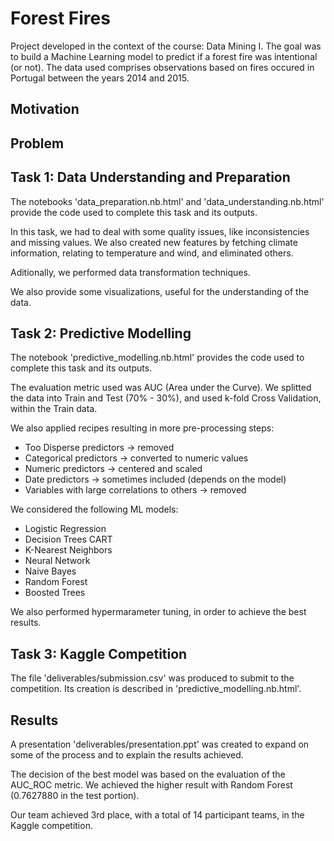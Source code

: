 # Forest Fires
Project developed in the context of the course: Data Mining I. 
The goal was to build a Machine Learning model to predict if a forest fire was intentional (or not).
The data used comprises observations based on fires occured in Portugal between the years 2014 and 2015.

## Motivation

## Problem

## Task 1: Data Understanding and Preparation

The notebooks 'data_preparation.nb.html' and 'data_understanding.nb.html' provide the code used to complete this task and its outputs.

In this task, we had to deal with some quality issues, like inconsistencies and missing values. We also created new features by fetching climate information, relating to temperature and wind, and eliminated others.

Aditionally, we performed data transformation techniques.

We also provide some visualizations, useful for the understanding of the data.

## Task 2: Predictive Modelling

The notebook 'predictive_modelling.nb.html' provides the code used to complete this task and its outputs.

The evaluation metric used was AUC (Area under the Curve). We splitted the data into Train and Test (70% - 30%), and used k-fold Cross Validation, within the Train data.

We also applied recipes resulting in more pre-processing steps:
- Too Disperse predictors -> removed
- Categorical predictors -> converted to numeric values
- Numeric predictors -> centered and scaled
- Date predictors -> sometimes included (depends on the model)
- Variables with large correlations to others -> removed

We considered the following ML models:
- Logistic Regression
- Decision Trees CART
- K-Nearest Neighbors
- Neural Network
- Naive Bayes
- Random Forest
- Boosted Trees

We also performed hypermarameter tuning, in order to achieve the best results.

## Task 3: Kaggle Competition

The file 'deliverables/submission.csv' was produced to submit to the competition. Its creation is described in 'predictive_modelling.nb.html'.

## Results

A presentation 'deliverables/presentation.ppt' was created to expand on some of the process and to explain the results achieved.

The decision of the best model was based on the evaluation of the AUC_ROC metric. We achieved the higher result with Random Forest (0.7627880 in the test portion).

Our team achieved 3rd place, with a total of 14 participant teams, in the Kaggle competition.
